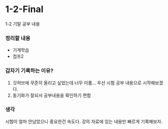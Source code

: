 # 1-2-Final
1-2 기말 공부 내용

### 정리할 내용

- 기계학습
- 컴프2

### 갑자기 기록하는 이유?
1. 깃허브에 꾸준히 올리고 싶었는데 너무 미룸... 우선 시험 공부 내용으로 시작해보겠다.
2. 동기화가 잘되서 공부내용을 확인하기 편함 


### 생각
시험이 얼마 안남았으니 중요한건 속도다. 
강의 자료에 있는 내용만 빠르게 기록해보자. 
